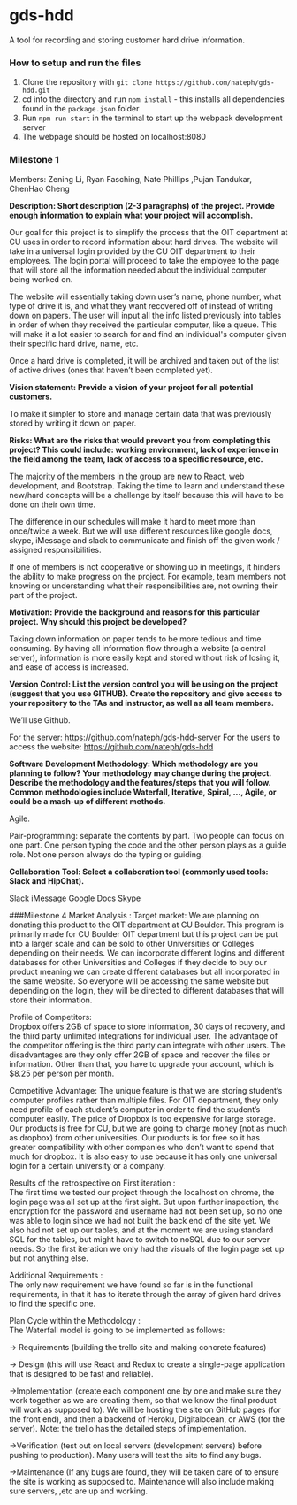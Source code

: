 # gds-hdd

A tool for recording and storing customer hard drive information.

### How to setup and run the files 

1. Clone the repository with `git clone https://github.com/nateph/gds-hdd.git`
2. cd into the directory and run `npm install` - this installs all dependencies found in the `package.json` folder
3. Run `npm run start` in the terminal to start up the webpack development server 
4. The webpage should be hosted on localhost:8080

### Milestone 1
					
Members: Zening Li, Ryan Fasching, Nate Phillips ,Pujan Tandukar, ChenHao Cheng
		
**Description: 
Short description (2-3 paragraphs) of the project. Provide enough information to explain what your project will accomplish.**

Our goal for this project is to simplify the process that the OIT department at CU uses in order to record information about hard drives. The website will take in a universal login provided by the CU OIT department to their employees. The login portal will proceed to take the employee to the page that will store all the information needed about the individual computer being worked on. 

The website will essentially taking down user’s name, phone number, what type of drive it is, and what they want recovered off of instead of writing down on papers. The user will input all the info listed previously into tables in order of when they received the particular computer, like a queue. This will make it a lot easier to search for and find an individual's computer given their specific hard drive, name, etc. 

Once a hard drive is completed, it will be archived and taken out of the list of active drives (ones that haven’t been completed yet).



**Vision statement: Provide a vision of your project for all potential customers.**

To make it simpler to store and manage certain data that was previously stored by writing it down on paper. 



**Risks: 
What are the risks that would prevent you from completing this project? This could include: working environment, lack of experience in the field among the team, lack of access to a specific resource, etc.**

The majority of the members in the group are new to React, web development, and Bootstrap. Taking the time to learn and understand these new/hard concepts will be a challenge by itself because this will have to be done on their own time. 

The difference in our schedules will make it hard to meet more than once/twice a week. But we will use different resources like google docs, skype, iMessage and slack to communicate and finish off the given work / assigned responsibilities.  

If one of members is not cooperative or showing up in meetings, it hinders the ability to make progress on the project. For example, team members not knowing or understanding what their responsibilities are, not owning their part of the project.



**Motivation:
Provide the background and reasons for this particular project. Why should this  project be developed?**

Taking down information on paper tends to be more tedious and time consuming. By having all information flow through a website (a central server), information is more easily kept and stored without risk of losing it, and ease of access is increased.


**Version Control:
List the version control you will be using on the project (suggest that you use GITHUB). Create the repository and give access to your repository to the TAs and instructor, as well as all team members.**

We’ll use Github.

For the server: https://github.com/nateph/gds-hdd-server
For the users to access the website: https://github.com/nateph/gds-hdd

	

**Software Development Methodology: 
Which methodology are you planning to follow? Your methodology may change during the project. Describe the methodology and the features/steps that you will follow. Common methodologies include Waterfall, Iterative, Spiral, ..., Agile, or could be a mash-up of different methods.**

Agile.

Pair-programming: separate the contents by part. Two people can focus on one part. One person typing the code and the other person plays as a guide role. Not one person always do the typing or guiding.


**Collaboration Tool: 
Select a collaboration tool (commonly used tools: Slack and HipChat).**

Slack
iMessage
Google Docs
Skype

###Milestone 4
Market Analysis : 
Target market: 
We are planning on donating this product to the OIT department at CU Boulder. This program is primarily made for CU Boulder OIT department but this project can be put into a larger scale and can be sold to other Universities or Colleges depending on their needs. We can incorporate different logins and different databases for other Universities and Colleges if they decide to buy our product meaning we can create different databases but all incorporated in the same website. So everyone will be accessing the same website but depending on the login, they will be directed to different databases that will store their information.


Profile of Competitors: 	
Dropbox offers 2GB of space to store information, 30 days of recovery, and the third party unlimited integrations for individual user. The advantage of the competitor offering is the third party can integrate with other users. The disadvantages are they only offer 2GB of space and recover the files or information. Other than that, you have to upgrade your account, which is $8.25 per person per month.


Competitive Advantage: 
The unique feature is that we are storing student’s computer profiles rather than multiple files. For OIT department, they only need profile of each student’s computer in order to find the student’s computer easily. The price of Dropbox is too expensive for large storage. Our products is free for CU, but we are going to charge money (not as much as dropbox) from other universities. Our products is for free so it has greater compatibility with other companies who don’t want to spend that much for dropbox.  It is also easy to use because it has only one universal login for a certain university or a company. 
		

Results of the retrospective on First iteration : 					
The first time we tested our project through the localhost on chrome, the login page was all set up at the first sight. But upon further inspection, the encryption for the password and username had not been set up, so no one was able to login since we had not built the back end of the site yet. We also had not set up our tables, and at the moment we are using standard SQL for the tables, but might have to switch to noSQL due to our server needs. So the first iteration we only had the visuals of the login page set up but not anything else. 
			
Additional Requirements : 		 	 	 			
The only new requirement we have found so far is in the functional requirements, in that it has to iterate through the array of given hard drives to find the specific one. 
										
Plan Cycle within the Methodology : 				
The Waterfall model is going to be implemented as follows:


-> Requirements (building the trello site and making concrete features)
    
-> Design (this will use React and Redux to create a single-page  application that is designed to be fast and reliable).
	
->Implementation (create each component one by one and make sure they work together as we are creating them, so that we know the final product will work as supposed to). We will be hosting the site on GitHub pages (for the front end), and then a backend of Heroku, Digitalocean, or AWS (for the server). Note: the trello has the detailed steps of implementation.
	
->Verification (test out on local servers (development servers) before pushing to production). Many users will test the site to find any bugs.
	    
->Maintenance (If any bugs are found, they will be taken care of to ensure the site is working as supposed to. Maintenance will also include making sure servers, ,etc are up and working. 



